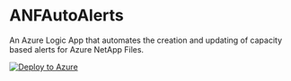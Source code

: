 # ANFAutoAlerts
An Azure Logic App that automates the creation and updating of capacity based alerts for Azure NetApp Files.

[![Deploy to Azure](https://aka.ms/deploytoazurebutton)](https://portal.azure.com/#create/Microsoft.Template/uri/https%3A%2F%2Fgithub.com%2FANFTechTeam%2FANFAutoAlerts%2Fblob%2Fmaster%2Fanfautoalerts.json)

